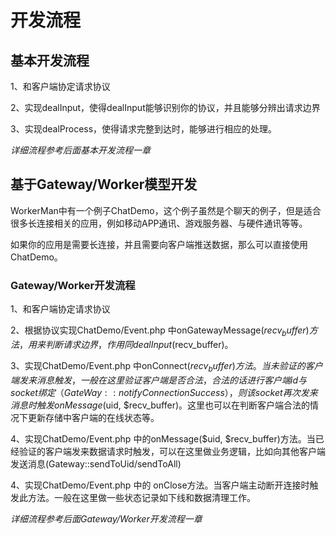 # 开发流程


## 基本开发流程

1、和客户端协定请求协议

2、实现dealInput，使得dealInput能够识别你的协议，并且能够分辨出请求边界

3、实现dealProcess，使得请求完整到达时，能够进行相应的处理。

*详细流程参考后面基本开发流程一章*

## 基于Gateway/Worker模型开发

WorkerMan中有一个例子ChatDemo，这个例子虽然是个聊天的例子，但是适合很多长连接相关的应用，例如移动APP通讯、游戏服务器、与硬件通讯等等。

如果你的应用是需要长连接，并且需要向客户端推送数据，那么可以直接使用ChatDemo。

### Gateway/Worker开发流程

1、和客户端协定请求协议

2、根据协议实现ChatDemo/Event.php 中onGatewayMessage($recv_buffer)方法，用来判断请求边界，作用同dealInput($recv_buffer)。

3、实现ChatDemo/Event.php 中onConnect($recv_buffer)方法。当未验证的客户端发来消息触发，一般在这里验证客户端是否合法，合法的话进行客户端id与socket绑定（GateWay::notifyConnectionSuccess），则该socket再次发来消息时触发onMessage($uid, $recv_buffer)。这里也可以在判断客户端合法的情况下更新存储中客户端的在线状态等。


4、实现ChatDemo/Event.php 中的onMessage($uid, $recv_buffer)方法。当已经验证的客户端发来数据请求时触发，可以在这里做业务逻辑，比如向其他客户端发送消息(Gateway::sendToUid/sendToAll)


4、实现ChatDemo/Event.php 中的 onClose方法。当客户端主动断开连接时触发此方法。一般在这里做一些状态记录如下线和数据清理工作。

*详细流程参考后面Gateway/Worker开发流程一章*
